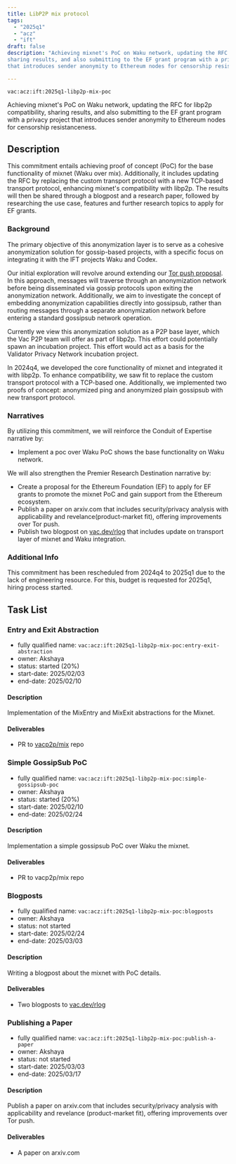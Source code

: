 ```yaml
---
title: LibP2P mix protocol
tags:
  - "2025q1"
  - "acz"
  - "ift"
draft: false
description: "Achieving mixnet's PoC on Waku network, updating the RFC for libp2p compatibility, 
sharing results, and also submitting to the EF grant program with a privacy project 
that introduces sender anonymity to Ethereum nodes for censorship resistanceness"

---
```


`vac:acz:ift:2025q1-libp2p-mix-poc`

Achieving mixnet's PoC on Waku network, updating the RFC for libp2p compatibility, 
sharing results, and also submitting to the EF grant program with a privacy project 
that introduces sender anonymity to Ethereum nodes for censorship resistanceness.
## Description

This commitment entails achieving proof of concept (PoC) 
for the base functionality of mixnet (Waku over mix). 
Additionally, it includes updating the RFC by replacing the custom transport protocol 
with a new TCP-based transport protocol, enhancing mixnet's compatibility with libp2p. 
The results will then be shared through a blogpost and a research paper, 
followed by researching the use case, features and further research topics to apply for EF grants. 

### Background

The primary objective of this anonymization layer is to serve as a cohesive anonymization solution 
for gossip-based projects, with a specific focus on integrating it with the IFT projects Waku and Codex.

Our initial exploration will revolve around extending our [Tor push proposal](https://rfc.vac.dev/spec/46/).
In this approach, messages will traverse through an anonymization network before being disseminated 
via gossip protocols upon exiting the anonymization network.
Additionally, we aim to investigate the concept of embedding anonymization capabilities 
directly into gossipsub, rather than routing messages through a separate anonymization network 
before entering a standard gossipsub network operation.

Currently we view this anonymization solution as a P2P base layer, 
which the Vac P2P team will offer as part of libp2p.
This effort could potentially spawn an incubation project.
This effort would act as a basis for the Validator Privacy Network incubation project.

In 2024q4, we developed the core functionality of mixnet and integrated it with libp2p. 
To enhance compatibility, we saw fit to replace the custom transport protocol with a TCP-based one. 
Additionally, we implemented two proofs of concept: 
anonymized ping and anonymized plain gossipsub with new transport protocol. 

### Narratives

By utilizing this commitment, 
we will reinforce the Conduit of Expertise narrative by:
* Implement a poc over Waku PoC shows the base functionality on Waku network. 

We will also strengthen the Premier Research Destination narrative by:
* Create a proposal for the Ethereum Foundation (EF) to apply for EF grants to promote the mixnet PoC and 
gain support from the Ethereum ecosystem.
* Publish a paper on arxiv.com that includes security/privacy analysis with applicability and revelance(product-market fit), 
offering improvements over Tor push. 
* Publish two blogpost on [vac.dev/rlog](https://vac.dev/rlog) that includes update on transport layer of mixnet and 
Waku integration. 

### Additional Info

This commitment has been rescheduled from 2024q4 to 2025q1
due to the lack of engineering resource. For this, budget is requested for 2025q1, 
hiring process started. 

## Task List

### Entry and Exit Abstraction

* fully qualified name: `vac:acz:ift:2025q1-libp2p-mix-poc:entry-exit-abstraction`
* owner: Akshaya
* status: started (20%)
* start-date: 2025/02/03
* end-date: 2025/02/10

#### Description

Implementation of the MixEntry and MixExit abstractions for the Mixnet. 

#### Deliverables

* PR to [vacp2p/mix](https://github.com/vacp2p/mix/) repo 

### Simple GossipSub PoC 

* fully qualified name: `vac:acz:ift:2025q1-libp2p-mix-poc:simple-gossipsub-poc`
* owner: Akshaya
* status: started (20%)
* start-date: 2025/02/10
* end-date: 2025/02/24

#### Description

Implementation a simple gossipsub PoC over Waku the mixnet.

#### Deliverables

* PR to vacp2p/mix repo 

### Blogposts

* fully qualified name: `vac:acz:ift:2025q1-libp2p-mix-poc:blogposts`
* owner: Akshaya
* status: not started
* start-date: 2025/02/24
* end-date: 2025/03/03

#### Description

Writing a blogpost about the mixnet with PoC details. 

#### Deliverables

* Two blogposts to [vac.dev/rlog](https://vac.dev/rlog)

### Publishing a Paper 

* fully qualified name: `vac:acz:ift:2025q1-libp2p-mix-poc:publish-a-paper`
* owner: Akshaya
* status: not started
* start-date: 2025/03/03
* end-date: 2025/03/17

#### Description

Publish a paper on arxiv.com that includes security/privacy analysis with applicability and revelance (product-market fit), 
offering improvements over Tor push. 

#### Deliverables

* A paper on arxiv.com
